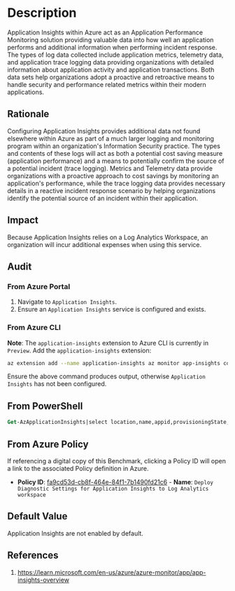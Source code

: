 # Description

Application Insights within Azure act as an Application Performance Monitoring solution providing valuable data into how well an application performs and additional information when performing incident response. The types of log data collected include application metrics, telemetry data, and application trace logging data providing organizations with detailed information about application activity and application transactions. Both data sets help organizations adopt a proactive and retroactive means to handle security and performance related metrics within their modern applications.

## Rationale

Configuring Application Insights provides additional data not found elsewhere within Azure as part of a much larger logging and monitoring program within an organization's Information Security practice. The types and contents of these logs will act as both a potential cost saving measure (application performance) and a means to potentially confirm the source of a potential incident (trace logging). Metrics and Telemetry data provide organizations with a proactive approach to cost savings by monitoring an application's performance, while the trace logging data provides necessary details in a reactive incident response scenario by helping organizations identify the potential source of an incident within their application.

## Impact

Because Application Insights relies on a Log Analytics Workspace, an organization will incur additional expenses when using this service.

## Audit

### From Azure Portal

1. Navigate to `Application Insights`.
2. Ensure an `Application Insights` service is configured and exists.

### From Azure CLI

**Note**: The `application-insights` extension to Azure CLI is currently in `Preview`. Add the `application-insights` extension:

```sh
az extension add --name application-insights az monitor app-insights component show --query "[].{ID:appId, Name:name, Tenant:tenantId, Location:location, Provisioning_State:provisioningState}"
```

Ensure the above command produces output, otherwise `Application Insights` has not been configured.

## From PowerShell

```ps
Get-AzApplicationInsights|select location,name,appid,provisioningState,tenantid
```

## From Azure Policy

If referencing a digital copy of this Benchmark, clicking a Policy ID will open a link to the associated Policy definition in Azure.

- **Policy ID**: [fa9cd53d-cb8f-464e-84f1-7b1490fd21c6](https://portal.azure.com/#view/Microsoft_Azure_Policy/PolicyDetailBlade/definitionId/%2Fproviders%2FMicrosoft.Authorization%2FpolicyDefinitions%2Ffa9cd53d-cb8f-464e-84f1-7b1490fd21c6) - **Name**: `Deploy Diagnostic Settings for Application Insights to Log Analytics workspace`

## Default Value

Application Insights are not enabled by default.

## References

1. <https://learn.microsoft.com/en-us/azure/azure-monitor/app/app-insights-overview>

